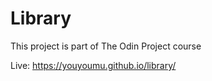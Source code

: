 # Library

This project is part of The Odin Project course

Live: https://youyoumu.github.io/library/
